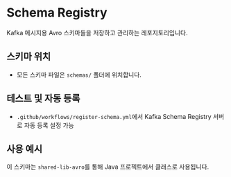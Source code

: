 # Schema Registry

Kafka 메시지용 Avro 스키마들을 저장하고 관리하는 레포지토리입니다.

## 스키마 위치
- 모든 스키마 파일은 `schemas/` 폴더에 위치합니다.

## 테스트 및 자동 등록
- `.github/workflows/register-schema.yml`에서 Kafka Schema Registry 서버로 자동 등록 설정 가능

## 사용 예시
이 스키마는 `shared-lib-avro`를 통해 Java 프로젝트에서 클래스로 사용됩니다.